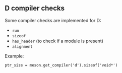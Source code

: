 ## D compiler checks

Some compiler checks are implemented for D:
 - `run`
 - `sizeof`
 - `has_header` (to check if a module is present)
 - `alignment`

Example:

```meson
ptr_size = meson.get_compiler('d').sizeof('void*')
```
